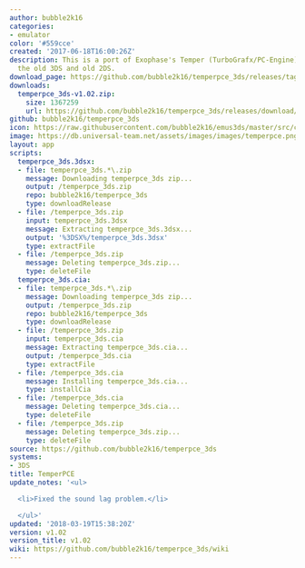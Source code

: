 ```yaml
---
author: bubble2k16
categories:
- emulator
color: '#559cce'
created: '2017-06-18T16:00:26Z'
description: This is a port of Exophase's Temper (TurboGrafx/PC-Engine) emulator to
  the old 3DS and old 2DS.
download_page: https://github.com/bubble2k16/temperpce_3ds/releases/tag/v1.02
downloads:
  temperpce_3ds-v1.02.zip:
    size: 1367259
    url: https://github.com/bubble2k16/temperpce_3ds/releases/download/v1.02/temperpce_3ds-v1.02.zip
github: bubble2k16/temperpce_3ds
icon: https://raw.githubusercontent.com/bubble2k16/emus3ds/master/src/cores/temperpce/assets/icon.png
image: https://db.universal-team.net/assets/images/images/temperpce.png
layout: app
scripts:
  temperpce_3ds.3dsx:
  - file: temperpce_3ds.*\.zip
    message: Downloading temperpce_3ds zip...
    output: /temperpce_3ds.zip
    repo: bubble2k16/temperpce_3ds
    type: downloadRelease
  - file: /temperpce_3ds.zip
    input: temperpce_3ds.3dsx
    message: Extracting temperpce_3ds.3dsx...
    output: '%3DSX%/temperpce_3ds.3dsx'
    type: extractFile
  - file: /temperpce_3ds.zip
    message: Deleting temperpce_3ds.zip...
    type: deleteFile
  temperpce_3ds.cia:
  - file: temperpce_3ds.*\.zip
    message: Downloading temperpce_3ds zip...
    output: /temperpce_3ds.zip
    repo: bubble2k16/temperpce_3ds
    type: downloadRelease
  - file: /temperpce_3ds.zip
    input: temperpce_3ds.cia
    message: Extracting temperpce_3ds.cia...
    output: /temperpce_3ds.cia
    type: extractFile
  - file: /temperpce_3ds.cia
    message: Installing temperpce_3ds.cia...
    type: installCia
  - file: /temperpce_3ds.cia
    message: Deleting temperpce_3ds.cia...
    type: deleteFile
  - file: /temperpce_3ds.zip
    message: Deleting temperpce_3ds.zip...
    type: deleteFile
source: https://github.com/bubble2k16/temperpce_3ds
systems:
- 3DS
title: TemperPCE
update_notes: '<ul>

  <li>Fixed the sound lag problem.</li>

  </ul>'
updated: '2018-03-19T15:38:20Z'
version: v1.02
version_title: v1.02
wiki: https://github.com/bubble2k16/temperpce_3ds/wiki
---
```

